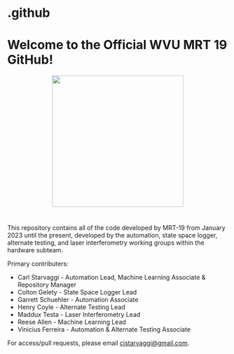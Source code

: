# .github
# Welcome to the Official WVU MRT 19 GitHub!

<div align="center">
<img src="https://i.imgur.com/vRj5DtT.png" width="300">
</div>

# 

This repository contains all of the code developed by MRT-19 from January 2023 until the present, developed by the automation, state space logger, alternate testing, and laser interferometry working groups within the hardware subteam.

Primary contributers:

* Carl Starvaggi - Automation Lead, Machine Learning Associate & Repository Manager
* Colton Gelety - State Space Logger Lead
* Garrett Schuehler - Automation Associate
* Henry Coyle - Alternate Testing Lead
* Maddux Testa - Laser Interferometry Lead
* Reese Allen - Machine Learning Lead
* Vinicius Ferreira - Automation & Alternate Testing Associate


For access/pull requests, please email cjstarvaggi@gmail.com.
